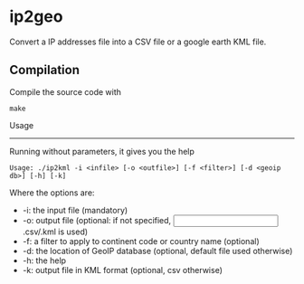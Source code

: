 ip2geo
======

Convert a IP addresses file into a CSV file or a google earth KML file.

Compilation
-----------
Compile the source code with

    make

Usage

-----

Running without parameters, it gives you the help


    Usage: ./ip2kml -i <infile> [-o <outfile>] [-f <filter>] [-d <geoip db>] [-h] [-k]


Where the options are:

  * -i: the input file (mandatory)
  * -o: output file (optional: if not specified, <input>.csv/.kml is used)
  * -f: a filter to apply to continent code or country name (optional)
  * -d: the location of GeoIP database (optional, default file used otherwise)
  * -h: the help
  * -k: output file in KML format (optional, csv otherwise)
